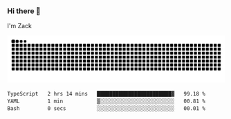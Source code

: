 ### Hi there 👋
I'm Zack

![](https://raw.githubusercontent.com/z4cki/z4cki/refs/heads/output/github-contribution-grid-snake.svg)
<!--START_SECTION:waka-->

```txt
TypeScript   2 hrs 14 mins   ████████████████████████▓   99.18 %
YAML         1 min           ▒░░░░░░░░░░░░░░░░░░░░░░░░   00.81 %
Bash         0 secs          ░░░░░░░░░░░░░░░░░░░░░░░░░   00.01 %
```

<!--END_SECTION:waka-->
